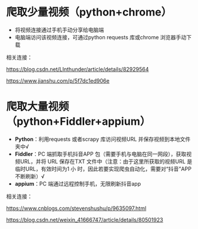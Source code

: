 # 爬取少量视频（python+chrome）

- 将视频连接通过手机手动分享给电脑端
- 电脑端访问该视频连接，可通过python requests 库或chrome 浏览器手动下载

相关连接：

https://blog.csdn.net/LInthunder/article/details/82929564

https://www.jianshu.com/p/5f7dc1ed906e

# 爬取大量视频（python+Fiddler+appium）

- **Python**：利用requests 或者scrapy 库访问视频URL 并保存视频到本地文件夹中√
- **Fiddler**：PC 端抓取手机抖音APP 包（需要手机与电脑在同一网段），获取视频URL，并将
URL 保存在TXT 文件中（注意：由于这里所获取的视频URL 是临时URL，有效时间为1 小
时，因此若要实现爬虫自动化，需要对“抖音”APP 不断刷新）√
- **appium**：PC 端通过远程控制手机，无限刷新抖音app

相关连接：

https://www.cnblogs.com/stevenshushu/p/9635097.html

https://blog.csdn.net/weixin_41666747/article/details/80501923
